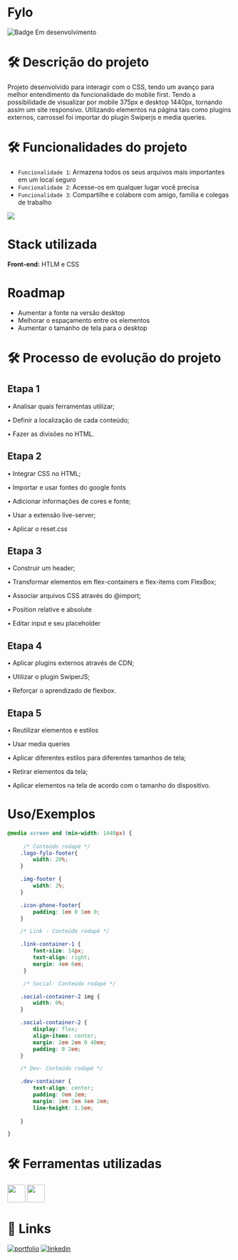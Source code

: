 # **Fylo**

![Badge Em desenvolvimento](http://img.shields.io/static/v1?label=STATUS&message=EM%20DESENVOLVIMENTO&color=GREEN&style=for-the-badge)  

# 🛠️ Descrição do projeto 

Projeto desenvolvido para interagir com o CSS, tendo um avanço para melhor entendimento da funcionalidade do mobile first. Tendo a possibilidade de visualizar
por mobile 375px e desktop 1440px, tornando assim um site responsivo. Utilizando elementos na página tais como plugins externos, carrossel foi importar do 
plugin Swiperjs e media queries. 

# 🛠️ Funcionalidades do projeto

- `Funcionalidade 1`: Armazena todos os seus arquivos mais importantes em um local seguro
- `Funcionalidade 2`: Acesse-os em qualquer lugar você precisa
- `Funcionalidade 3`: Compartilhe e colabore com amigo, família e colegas de trabalho
         

![](https://user-images.githubusercontent.com/108702091/215882762-bfc19cc5-ec36-4852-9a94-4d8236dd62d8.gif)

 

# Stack utilizada

**Front-end:** HTLM e CSS

# Roadmap

- Aumentar a fonte na versão desktop 
- Melhorar o espaçamento entre os elementos
- Aumentar o tamanho de tela para o desktop

# 🛠️ Processo de evolução do projeto

## Etapa 1

• Analisar quais ferramentas utilizar;

• Definir a localização de cada conteúdo;

• Fazer as divisões no HTML.

## Etapa 2

• Integrar CSS no HTML;

• Importar e usar fontes do google fonts

• Adicionar informações de cores e fonte;

• Usar a extensão live-server;

• Aplicar o reset.css


## Etapa 3

• Construir um header;

• Transformar elementos em flex-containers e flex-items com FlexBox;

• Associar arquivos CSS através do @import;

• Position relative e absolute

• Editar input e seu placeholder


## Etapa 4

• Aplicar plugins externos através de CDN;

• Utilizar o plugin SwiperJS;

• Reforçar o aprendizado de flexbox.

## Etapa 5

• Reutilizar elementos e estilos

• Usar media queries

• Aplicar diferentes estilos para diferentes tamanhos de tela;

• Retirar elementos da tela;

• Aplicar elementos na tela de acordo com o tamanho do dispositivo.

# Uso/Exemplos

```css
@media screen and (min-width: 1440px) {
    
     /* Conteúdo rodapé */
    .logo-fylo-footer{
        width: 20%;
    }

    .img-footer {
        width: 2%;  
    }

    .icon-phone-footer{
        padding: 1em 0 1em 0;
    }

    /* Link - Conteúdo rodapé */

    .link-container-1 {
        font-size: 14px;
        text-align: right;
        margin: 4em 6em;
     }

     /* Social- Conteúdo rodapé */

    .social-container-2 img {
        width: 6%;
    }

    .social-container-2 {
        display: flex;
        align-items: center;
        margin: 2em 2em 0 40em;
        padding: 0 2em;
    }

    /* Dev- Conteúdo rodapé */

    .dev-container {
        text-align: center;
        padding: 0em 2em;
        margin: 1em 2em 8em 2em;
        line-height: 1.5em;
        
    }

}
```

# 🛠️ Ferramentas utilizadas

<img src="https://cdn.jsdelivr.net/gh/devicons/devicon/icons/css3/css3-original.svg" width="40" height="40"/>  <img src="https://cdn.jsdelivr.net/gh/devicons/devicon/icons/html5/html5-original-wordmark.svg" width="40" height="40"/> 

# 🔗 Links
[![portfolio](https://img.shields.io/badge/my_portfolio-000?style=for-the-badge&logo=ko-fi&logoColor=white)](https://github.com/fernanda1102)
[![linkedin](https://img.shields.io/badge/linkedin-0A66C2?style=for-the-badge&logo=linkedin&logoColor=white)](https://www.linkedin.com/in/fernanda-corredera-88805a172/)

